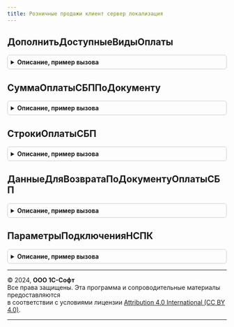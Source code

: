 ```yaml
---
title: Розничные продажи клиент сервер локализация
---
```



## ДополнитьДоступныеВидыОплаты
<details style="margin: 1em 0; padding: 0.5em; border: 1px solid #ccc; border-radius: 6px;">

<summary style="font-weight: bold; cursor: pointer;">Описание, пример вызова</summary>

```bsl

// Дополняет колллекцию доступных видов оплат для вида документа
//
// Параметры:
//  Форма - ФормаКлиентскогоПриложения -
//  ДоступныеВидыОплаты - Структура -
//
Процедура ДополнитьДоступныеВидыОплаты(Форма, ДоступныеВидыОплаты) Экспорт
```

Пример вызова
```bsl
РозничныеПродажиКлиентСерверЛокализация.ДополнитьДоступныеВидыОплаты(Форма, ДоступныеВидыОплаты) 
```
</details>

## СуммаОплатыСБППоДокументу
<details style="margin: 1em 0; padding: 0.5em; border: 1px solid #ccc; border-radius: 6px;">

<summary style="font-weight: bold; cursor: pointer;">Описание, пример вызова</summary>

```bsl

//++ Локализация

// Возвращает сумму оплаты СБП по документу
//
// Параметры:
//  ОплатыПлатежнойКартой - ДанныеФормыКоллекция, ТаблицаЗначений, ТабличнаяЧасть - Оплаты платежной картой:
//  * ВидОплаты - ПеречислениеСсылка.ТипыПлатежнойСистемыККТ -
//  * Сумма - Число -
//  * СтатусОплатыСБП - ПеречислениеСсылка.ТипыСтатусовОплатыСБП -
//  ТолькоОплатаВыполнена - Булево - Истина - Выполнена
//
// Возвращаемое значение:
//  Число - сумма оплаты СБП по документу
//
Функция СуммаОплатыСБППоДокументу(ОплатыПлатежнойКартой, ТолькоОплатаВыполнена = Ложь) Экспорт
```

Пример вызова
```bsl
Результат = РозничныеПродажиКлиентСерверЛокализация.СуммаОплатыСБППоДокументу(ОплатыПлатежнойКартой, ТолькоОплатаВыполнена);
```
</details>

## СтрокиОплатыСБП
<details style="margin: 1em 0; padding: 0.5em; border: 1px solid #ccc; border-radius: 6px;">

<summary style="font-weight: bold; cursor: pointer;">Описание, пример вызова</summary>

```bsl

// Возвращает массив строк оплаты СБП по документу
//
// Параметры:
//  ОплатаПлатежнымиКартами - ДанныеФормыКоллекция, ТаблицаЗначений, ТабличнаяЧасть - Оплаты платежной картой:
//  * ВидОплаты - ПеречислениеСсылка.ТипыПлатежнойСистемыККТ -
//  * СтатусОплатыСБП - ПеречислениеСсылка.ТипыСтатусовОплатыСБП -
//  ТолькоОплатаВыполнена - Булево - Истина - Выполнена
//
// Возвращаемое значение:
//  Число - сумма оплаты СБП по документу
//
Функция СтрокиОплатыСБП(ОплатаПлатежнымиКартами, ТолькоОплатаВыполнена = Ложь) Экспорт
```

Пример вызова
```bsl
Результат = РозничныеПродажиКлиентСерверЛокализация.СтрокиОплатыСБП(ОплатаПлатежнымиКартами, ТолькоОплатаВыполнена);
```
</details>

## ДанныеДляВозвратаПоДокументуОплатыСБП
<details style="margin: 1em 0; padding: 0.5em; border: 1px solid #ccc; border-radius: 6px;">

<summary style="font-weight: bold; cursor: pointer;">Описание, пример вызова</summary>

```bsl

// Возвращает структуру данных используемых для для возврата по документу оплаты СБП.
//
// Возвращаемое значение:
//  Структура:
//   *ОснованиеПлатежа - ДокументСсылка -
//   *Партнер - СправочникСсылка.Партнеры -
//   *Сумма - Число -
//
Функция ДанныеДляВозвратаПоДокументуОплатыСБП() Экспорт
```

Пример вызова
```bsl
Результат = РозничныеПродажиКлиентСерверЛокализация.ДанныеДляВозвратаПоДокументуОплатыСБП() 
```
</details>

## ПараметрыПодключенияНСПК
<details style="margin: 1em 0; padding: 0.5em; border: 1px solid #ccc; border-radius: 6px;">

<summary style="font-weight: bold; cursor: pointer;">Описание, пример вызова</summary>

```bsl

// Возвращает структуру данных используемых для подключения к сервису НСПК.
//
// Возвращаемое значение:
//  Структура:
//	* АдресСервисаНСПК - Строка - Адрес сервиса НСПК
//	* КлючДоступаНСПК - Строка - Ключ доступа к НСПК
//	* ПараметрыПроксиНСПК - Структура:
//	   **Сервер - Строка
//	   **Порт - Строка
//	   **Пользователь - Строка
//	   **Пароль - Строка
//
Функция ПараметрыПодключенияНСПК() Экспорт
```

Пример вызова
```bsl
Результат = РозничныеПродажиКлиентСерверЛокализация.ПараметрыПодключенияНСПК() 
```
</details>

---

© 2024, **ООО 1С-Софт**  
Все права защищены. Эта программа и сопроводительные материалы предоставляются  
в соответствии с условиями лицензии [Attribution 4.0 International (CC BY 4.0)](https://creativecommons.org/licenses/by/4.0/legalcode).

---
